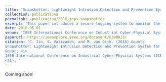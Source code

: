 ```yaml
---
title: "Snapshotter: Lightweight Intrusion Detection and Prevention System for Industrial Control Systems"
collection: publications
permalink: /publication/2018-icps-snapshotter
excerpt: 'This paper introduces a secure logging system to monitor the behaviours of Programmable Logic Controllers (PLCs) in a forward secure and sthealthy way.' 
date: 2018-05-01
venue: 'IEEE International Conference on Industrial Cyber-Physical Systems (ICPS)'
paperurl: https://ieeexplore.ieee.org/document/8390813/
citation: 'C. Jin, S. Valizadeh, and M. van Dijk. (2018).&quot;
Snapshotter: Lightweight Intrusion Detection and Prevention System for Industrial Control Systems
&quot; <i>
IEEE International Conference on Industrial Cyber-Physical Systems (ICPS)
</i>. '
---
```


Coming soon!